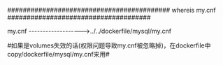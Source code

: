 ########################################## whereis my.cnf #####################################

my.cnf ------------------->../../dockerfile/mysql/my.cnf


#如果是volumes失效的话(权限问题导致my.cnf被忽略掉)，在dockerfile中copy/dockerfile/mysql/my.cnf来用#